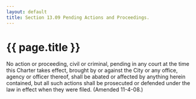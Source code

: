 ```yaml
---
layout: default 
title: Section 13.09 Pending Actions and Proceedings.
---
```


{{ page.title }}
================

No action or proceeding, civil or criminal, pending in any court at the
time this Charter takes effect, brought by or against the City or any
office, agency or officer thereof, shall be abated or affected by
anything herein contained, but all such actions shall be prosecuted or
defended under the law in effect when they were filed. (Amended
11-4-08.)
